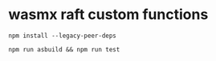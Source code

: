 # wasmx raft custom functions

```
npm install --legacy-peer-deps

npm run asbuild && npm run test
```
